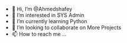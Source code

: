 - 👋 Hi, I’m @Ahmedshafey
- 👀 I’m interested in SYS Admin
- 🌱 I’m currently learning Python
- 💞️ I’m looking to collaborate on More Projects
- 📫 How to reach me ...

<!---
Ahmedshafey/Ahmedshafey is a ✨ special ✨ repository because its `README.md` (this file) appears on your GitHub profile.
You can click the Preview link to take a look at your changes.
--->
